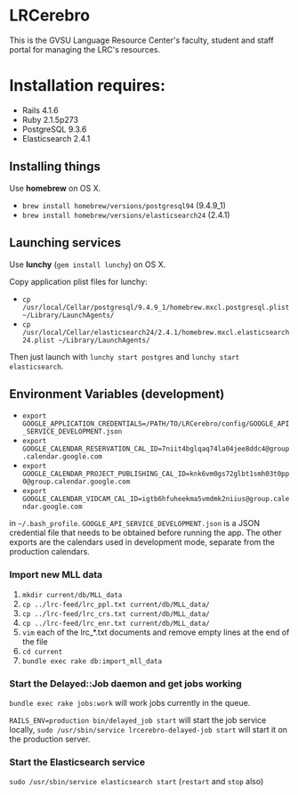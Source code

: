 # LRCerebro
This is the GVSU Language Resource Center's faculty, student and staff portal for managing the LRC's resources.

# Installation requires:

* Rails 4.1.6
* Ruby 2.1.5p273
* PostgreSQL 9.3.6
* Elasticsearch 2.4.1

## Installing things

Use **homebrew** on OS X.

- `brew install homebrew/versions/postgresql94` (9.4.9_1)
- `brew install homebrew/versions/elasticsearch24` (2.4.1)

## Launching services

Use **lunchy** (`gem install lunchy`) on OS X.

Copy application plist files for lunchy:

- `cp /usr/local/Cellar/postgresql/9.4.9_1/homebrew.mxcl.postgresql.plist ~/Library/LaunchAgents/`
- `cp /usr/local/Cellar/elasticsearch24/2.4.1/homebrew.mxcl.elasticsearch24.plist ~/Library/LaunchAgents/`

Then just launch with `lunchy start postgres` and `lunchy start elasticsearch`.

## Environment Variables (development)

- `export GOOGLE_APPLICATION_CREDENTIALS=/PATH/TO/LRCerebro/config/GOOGLE_API_SERVICE_DEVELOPMENT.json`
- `export GOOGLE_CALENDAR_RESERVATION_CAL_ID=7niit4bglqaq74la04jee8ddc4@group.calendar.google.com`
- `export GOOGLE_CALENDAR_PROJECT_PUBLISHING_CAL_ID=knk6vm0gs72glbt1smh03t0pp0@group.calendar.google.com`
- `export GOOGLE_CALENDAR_VIDCAM_CAL_ID=igtb6hfuheekma5vmdmk2niius@group.calendar.google.com`

in `~/.bash_profile`. `GOOGLE_API_SERVICE_DEVELOPMENT.json` is a JSON credential file that needs to be obtained before running the app.
The other exports are the calendars used in development mode, separate from the production calendars.

### Import new MLL data

1. `mkdir current/db/MLL_data`
2. `cp ../lrc-feed/lrc_ppl.txt current/db/MLL_data/`
3. `cp ../lrc-feed/lrc_crs.txt current/db/MLL_data/`
4. `cp ../lrc-feed/lrc_enr.txt current/db/MLL_data/`
5. `vim` each of the lrc_*.txt documents and remove empty lines at the end of the file
5. `cd current`
6. `bundle exec rake db:import_mll_data`

### Start the Delayed::Job daemon and get jobs working

`bundle exec rake jobs:work` will work jobs currently in the queue.

`RAILS_ENV=production bin/delayed_job start` will start the job service locally, 
`sudo /usr/sbin/service lrcerebro-delayed-job start` will start it on the production server.

### Start the Elasticsearch service

`sudo /usr/sbin/service elasticsearch start` (`restart` and `stop` also)
